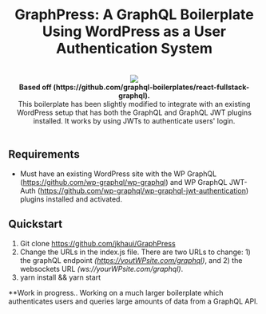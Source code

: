 <h1 align="center"><strong>GraphPress: A GraphQL Boilerplate Using WordPress as a User Authentication System</strong></h1>

<br />

<div align="center"><img src="https://s3.amazonaws.com/codelize/GraphPress.png" /></div></center>

<div align="center"><strong>Based off (https://github.com/graphql-boilerplates/react-fullstack-graphql).</strong></div>
<div align="center">This boilerplate has been slightly modified to integrate with an existing WordPress setup that has both the GraphQL and GraphQL JWT plugins installed. It works by using JWTs to authenticate users' login.</div>

<br />

## Requirements
- Must have an existing WordPress site with the WP GraphQL (https://github.com/wp-graphql/wp-graphql) and WP GraphQL JWT-Auth (https://github.com/wp-graphql/wp-graphql-jwt-authentication) plugins installed and activated.

## Quickstart

1. Git clone https://github.com/jkhaui/GraphPress
2. Change the URLs in the index.js file. There are two URLs to change: 1) the graphQL endpoint <em>(https://youtWPsite.com/graphql)</em>, and 2) the websockets URL <em>(ws://yourWPsite.com/graphql)</em>.
3. yarn install && yarn start

**Work in progress.. Working on a much larger boilerplate which authenticates users and queries large amounts of data from a GraphQL API.
